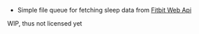 
* Simple file queue for fetching sleep data from [Fitbit Web Api](https://dev.fitbit.com/build/reference/web-api)

WIP, thus not licensed yet
